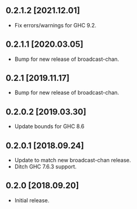 0.2.1.2 [2021.12.01]
--------------------
* Fix errors/warnings for GHC 9.2.

0.2.1.1 [2020.03.05]
--------------------
* Bump for new release of broadcast-chan.

0.2.1 [2019.11.17]
------------------
* Bump for new release of broadcast-chan.

0.2.0.2 [2019.03.30]
--------------------
* Update bounds for GHC 8.6

0.2.0.1 [2018.09.24]
--------------------
* Update to match new broadcast-chan release.
* Ditch GHC 7.6.3 support.

0.2.0 [2018.09.20]
------------------
* Initial release.
